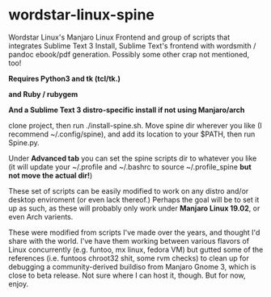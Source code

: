 # wordstar-linux-spine
Wordstar Linux's Manjaro Linux Frontend and group of scripts that integrates Sublime Text 3 Install, 
Sublime Text's frontend with wordsmith / pandoc ebook/pdf generation.
Possibly some other crap not mentioned, too!

**Requires Python3 and tk (tcl/tk.)**

**and Ruby / rubygem**

**And a Sublime Text 3 distro-specific install if not using Manjaro/arch**

clone project, then run ./install-spine.sh. Move spine dir wherever you like (I recommend ~/.config/spine), and add its location to your $PATH, then run Spine.py.

Under **Advanced tab** you can set the spine scripts dir to whatever you like (it will update your ~/.profile and ~/.bashrc to source ~/.profile_spine **but not move the actual dir!**)

These set of scripts can be easily modified to work on any distro and/or desktop enviroment (or even lack thereof.)
Perhaps the goal will be to set it up as such, as these will probably only work under **Manjaro Linux 19.02**, or even Arch varients.

These were modified from scripts I've made over the years, and thought I'd share with the world. I've have them working between
various flavors of Linux concurrently (e.g. funtoo, mx linux, fedora VM) but gutted some of the references (i.e. funtoos chroot32 shit, some rvm checks) to clean up for debugging
a community-derived buildiso from Manjaro Gnome 3, which is close to beta release. Not sure where I can host it, though. But for now, enjoy.
